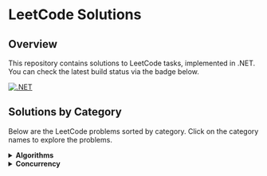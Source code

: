# LeetCode Solutions

## Overview
This repository contains solutions to LeetCode tasks, implemented in .NET. You can check the latest build status via the badge below.

[![.NET](https://github.com/eremeeveugene/leetcode/actions/workflows/dotnet.yml/badge.svg)](https://github.com/eremeeveugene/leetcode)

## Solutions by Category

Below are the LeetCode problems sorted by category. Click on the category names to explore the problems.

<details>
  <summary><strong>Algorithms</strong></summary>
  <p>

  - [67. Add Binary](https://leetcode.com/problems/add-binary/description/)
  - [258. Add Digits](https://leetcode.com/problems/add-digits/description/)
  - [415. Add Strings](https://leetcode.com/problems/add-strings/description/)
  - [623. Add One Row to Tree](https://leetcode.com/problems/add-one-row-to-tree/description/)
  - [989. Add to Array-Form of Integer](https://leetcode.com/problems/add-to-array-form-of-integer/description/)
  - [2235. Add Two Integers](https://leetcode.com/problems/add-two-integers/description/)

  </p>
</details>

<details>
  <summary><strong>Concurrency</strong></summary>
  <p>

  - More problems coming soon!

  </p>
</details>
